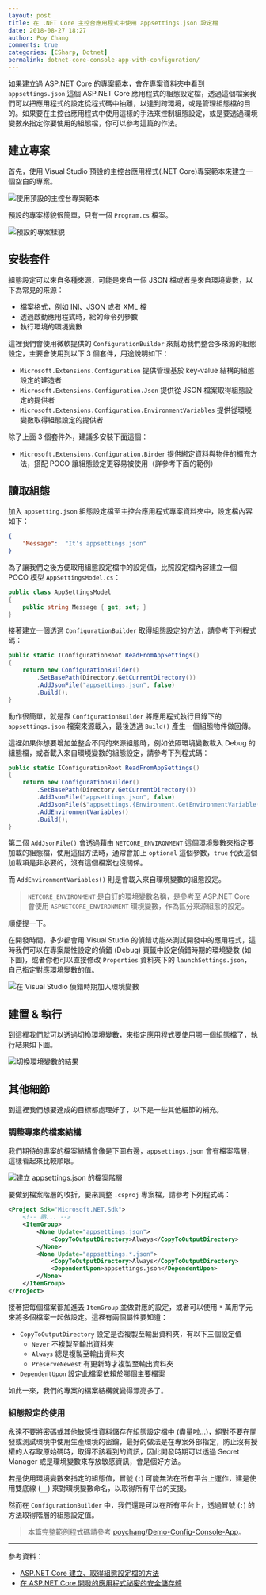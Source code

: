 ```yaml
---
layout: post
title: 在 .NET Core 主控台應用程式中使用 appsettings.json 設定檔
date: 2018-08-27 18:27
author: Poy Chang
comments: true
categories: [CSharp, Dotnet]
permalink: dotnet-core-console-app-with-configuration/
---
```


如果建立過 ASP.NET Core 的專案範本，會在專案資料夾中看到 `appsettings.json` 這個 ASP.NET Core 應用程式的組態設定檔，透過這個檔案我們可以把應用程式的設定從程式碼中抽離，以達到跨環境，或是管理組態檔的目的。如果要在主控台應用程式中使用這樣的手法來控制組態設定，或是要透過環境變數來指定你要使用的組態檔，你可以參考這篇的作法。

## 建立專案

首先，使用 Visual Studio 預設的主控台應用程式(.NET Core)專案範本來建立一個空白的專案。

![使用預設的主控台專案範本](https://i.imgur.com/dgXDO6H.png)

預設的專案樣貌很簡單，只有一個 `Program.cs` 檔案。

![預設的專案樣貌](https://i.imgur.com/mmEFtgF.png)

## 安裝套件

組態設定可以來自多種來源，可能是來自一個 JSON 檔或者是來自環境變數，以下為常見的來源：

- 檔案格式，例如 INI、JSON 或者 XML 檔
- 透過啟動應用程式時，給的命令列參數
- 執行環境的環境變數

這裡我們會使用微軟提供的 `ConfigurationBuilder` 來幫助我們整合多來源的組態設定，主要會使用到以下 3 個套件，用途說明如下：

- `Microsoft.Extensions.Configuration` 提供管理基於 key-value 結構的組態設定的建造者
- `Microsoft.Extensions.Configuration.Json` 提供從 JSON 檔案取得組態設定的提供者
- `Microsoft.Extensions.Configuration.EnvironmentVariables` 提供從環境變數取得組態設定的提供者

除了上面 3 個套件外，建議多安裝下面這個：

- `Microsoft.Extensions.Configuration.Binder` 提供綁定資料與物件的擴充方法，搭配 POCO 讓組態設定更容易被使用（詳參考下面的範例）

## 讀取組態

加入 `appsetting.json` 組態設定檔至主控台應用程式專案資料夾中，設定檔內容如下：

```json
{
    "Message":  "It's appsettings.json" 
}
```

為了讓我們之後方便取用組態設定檔中的設定值，比照設定檔內容建立一個 POCO 模型 `AppSettingsModel.cs`：

```csharp
public class AppSettingsModel
{
    public string Message { get; set; }
}
```

接著建立一個透過 `ConfigurationBuilder` 取得組態設定的方法，請參考下列程式碼：

```csharp
public static IConfigurationRoot ReadFromAppSettings()
{
    return new ConfigurationBuilder()
        .SetBasePath(Directory.GetCurrentDirectory())
        .AddJsonFile("appsettings.json", false)
        .Build();
}
```

動作很簡單，就是靠 `ConfigurationBuilder` 將應用程式執行目錄下的 `appsettings.json` 檔案來源載入，最後透過 `Build()` 產生一個組態物件做回傳。

這裡如果你想要增加並整合不同的來源組態時，例如依照環境變數載入 Debug 的組態檔，或者載入來自環境變數的組態設定，請參考下列程式碼：

```csharp
public static IConfigurationRoot ReadFromAppSettings()
{
    return new ConfigurationBuilder()
        .SetBasePath(Directory.GetCurrentDirectory())
        .AddJsonFile("appsettings.json", false)
        .AddJsonFile($"appsettings.{Environment.GetEnvironmentVariable("NETCORE_ENVIRONMENT")}.json", optional: true)
        .AddEnvironmentVariables()
        .Build();
}
```

第二個 `AddJsonFile()` 會透過藉由 `NETCORE_ENVIRONMENT` 這個環境變數來指定要加載的組態檔，使用這個方法時，通常會加上 `optional` 這個參數，`true` 代表這個加載項是非必要的，沒有這個檔案也沒關係。

而 `AddEnvironmentVariables()` 則是會載入來自環境變數的組態設定。

>`NETCORE_ENVIRONMENT` 是自訂的環境變數名稱，是參考至 ASP.NET Core 會使用 `ASPNETCORE_ENVIRONMENT` 環境變數，作為區分來源組態的設定。

順便提一下。

在開發時間，多少都會用 Visual Studio 的偵錯功能來測試開發中的應用程式，這時我們可以在專案屬性設定的偵錯 (Debug) 頁籤中設定偵錯時期的環境變數 (如下圖)，或者你也可以直接修改 `Properties` 資料夾下的 `launchSettings.json`，自己指定對應環境變數的值。

![在 Visual Studio 偵錯時期加入環境變數](https://i.imgur.com/XwoChZp.png)

## 建置 & 執行

到這裡我們就可以透過切換環境變數，來指定應用程式要使用哪一個組態檔了，執行結果如下圖。

![切換環境變數的結果](https://i.imgur.com/nBERC3A.png)

## 其他細節

到這裡我們想要達成的目標都處理好了，以下是一些其他細節的補充。

### 調整專案的檔案結構

我們期待的專案的檔案結構會像是下圖右邊，`appsettings.json` 會有檔案階層，這樣看起來比較順眼。

![建立 appsettings.json 的檔案階層](https://i.imgur.com/KINKSQo.png)

要做到檔案階層的收折，要來調整 `.csproj` 專案檔，請參考下列程式碼：

```xml
<Project Sdk="Microsoft.NET.Sdk">
    <!-- 略... -->
    <ItemGroup>
        <None Update="appsettings.json">
            <CopyToOutputDirectory>Always</CopyToOutputDirectory>
        </None>
        <None Update="appsettings.*.json">
            <CopyToOutputDirectory>Always</CopyToOutputDirectory>
            <DependentUpon>appsettings.json</DependentUpon>
        </None>
    </ItemGroup>
</Project>
```

接著把每個檔案都加進去 `ItemGroup` 並做對應的設定，或者可以使用 `*` 萬用字元來將多個檔案一起做設定。這裡有兩個屬性要知道：

- `CopyToOutputDirectory` 設定是否複製至輸出資料夾，有以下三個設定值
  - `Never` 不複製至輸出資料夾
  - `Always` 總是複製至輸出資料夾
  - `PreserveNewest` 有更新時才複製至輸出資料夾
- `DependentUpon` 設定此檔案依賴於哪個主要檔案

如此一來，我們的專案的檔案結構就變得漂亮多了。

### 組態設定的使用

永遠不要將密碼或其他敏感性資料儲存在組態設定檔中 (盡量啦...)，絕對不要在開發或測試環境中使用生產環境的密鑰，最好的做法是在專案外部指定，防止沒有授權的人存取原始碼時，取得不該看到的資訊，因此開發時期可以透過 Secret Manager 或是環境變數來存放敏感資訊，會是個好方法。

若是使用環境變數來指定的組態值，冒號 (`:`) 可能無法在所有平台上運作，建是使用雙底線 (`__`) 來對環境變數命名，以取得所有平台的支援。

然而在 `ConfigurationBuilder` 中，我們還是可以在所有平台上，透過冒號 (`:`) 的方法取得階層的組態設定值。

>本篇完整範例程式碼請參考 [poychang/Demo-Config-Console-App](https://github.com/poychang/Demo-Config-Console-App)。

----------

參考資料：

* [ASP.NET Core 建立、取得組態設定檔的方法](https://docs.microsoft.com/zh-tw/aspnet/core/fundamentals/configuration/?view=aspnetcore-2.1&tabs=basicconfiguration&WT.mc_id=DT-MVP-5003022)
* [在 ASP.NET Core 開發的應用程式祕密的安全儲存體](https://docs.microsoft.com/zh-tw/aspnet/core/security/app-secrets?view=aspnetcore-2.1&tabs=windows&WT.mc_id=DT-MVP-5003022)
